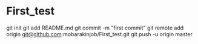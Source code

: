 First_test
==========
git init
git add README.md
git commit -m "first commit"
git remote add origin git@github.com:mobarakinjob/First_test.git
git push -u origin master
